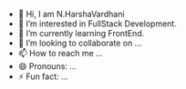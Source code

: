 - 👋 Hi, I am N.HarshaVardhani
- 👀 I’m interested in FullStack Development.
- 🌱 I’m currently learning FrontEnd.
- 💞️ I’m looking to collaborate on ...
- 📫 How to reach me ...
- 😄 Pronouns: ...
- ⚡ Fun fact: ...

<!---
NichenametlaHarshaVardhani/NichenametlaHarshaVardhani is a ✨ special ✨ repository because its `README.md` (this file) appears on your GitHub profile.
You can click the Preview link to take a look at your changes.
--->
